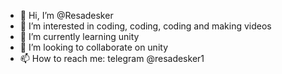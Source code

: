 - 👋 Hi, I’m @Resadesker
- 👀 I’m interested in coding, coding, coding and making videos
- 🌱 I’m currently learning unity
- 💞️ I’m looking to collaborate on unity
- 📫 How to reach me: telegram @resadesker1

<!---
Resadesker/Resadesker is a ✨ special ✨ repository because its `README.md` (this file) appears on your GitHub profile.
You can click the Preview link to take a look at your changes.
--->
